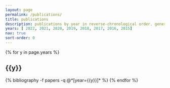 ```yaml
---
layout: page
permalink: /publications/
title: publications
description: publications by year in reverse-chronological order. generated by jekyll-scholar.
years: [ 2022, 2021, 2020, 2019, 2018, 2017, 2016, 2015]
nav: true
sort-order: 0
---
```


<div class="publications">

{% for y in page.years %}
  <h2 class="year">{{y}}</h2>
  {% bibliography -f papers -q @*[year={{y}}]* %}
{% endfor %}

</div>
